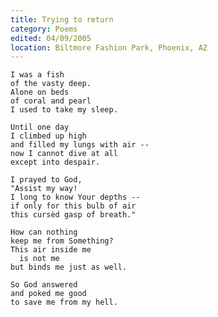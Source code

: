 ```yaml
---
title: Trying to return
category: Poems
edited: 04/09/2005
location: Biltmore Fashion Park, Phoenix, AZ
---
```


    I was a fish
    of the vasty deep.
    Alone on beds
    of coral and pearl
    I used to take my sleep.

    Until one day
    I climbed up high
    and filled my lungs with air --
    now I cannot dive at all
    except into despair.

    I prayed to God,
    "Assist my way!
    I long to know Your depths --
    if only for this bulb of air
    this cursèd gasp of breath."

    How can nothing
    keep me from Something?
    This air inside me
      is not me
    but binds me just as well.

    So God answered
    and poked me good
    to save me from my hell.


